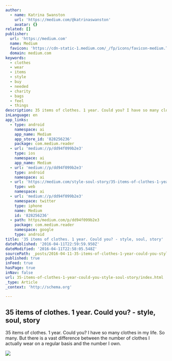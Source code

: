 ```yaml
---
author:
  - name: Katrina Swanston
    url: 'https://medium.com/@katrinaswanston'
    avatar: {}
related: []
publisher:
  url: 'https://medium.com'
  name: Medium
  favicon: 'https://cdn-static-1.medium.com/_/fp/icons/favicon-medium.TAS6uQ-Y7kcKgi0xjcYHXw.ico'
  domain: medium.com
keywords:
  - clothes
  - wear
  - items
  - style
  - buy
  - needed
  - charity
  - bags
  - feel
  - things
description: 35 items of clothes. 1 year. Could you? I have so many clothes in my life. So many. But there is a vast difference between the number of clothes I actually wear on a regular basis and the number I own.
inLanguage: en
app_links:
  - type: android
    namespace: ai
    app_name: Medium
    app_store_id: '828256236'
    package: com.medium.reader
  - url: 'medium://p/dd94f099b2e3'
    type: ios
    namespace: ai
    app_name: Medium
  - url: 'medium://p/dd94f099b2e3'
    type: android
    namespace: ai
  - url: 'https://medium.com/style-soul-story/35-items-of-clothes-1-year-could-you-dd94f099b2e3'
    type: web
    namespace: ai
  - url: 'medium://p/dd94f099b2e3'
    namespace: twitter
    type: iphone
    name: Medium
    id: '828256236'
  - path: https/medium.com/p/dd94f099b2e3
    package: com.medium.reader
    namespace: google
    type: android
title: '35 items of clothes. 1 year. Could you? - style, soul, story'
datePublished: '2016-04-11T22:59:59.950Z'
dateModified: '2016-04-11T22:58:05.548Z'
sourcePath: _posts/2016-04-11-35-items-of-clothes-1-year-could-you-style-soul-story.md
published: true
inFeed: true
hasPage: true
inNav: false
url: 35-items-of-clothes-1-year-could-you-style-soul-story/index.html
_type: Article
_context: 'http://schema.org'

---
```

<article style=""><h1>35 items of clothes. 1 year. Could you? - style, soul, story</h1><p>35 items of clothes. 1 year. Could you? I have so many clothes in my life. So many. But there is a vast difference between the number of clothes I actually wear on a regular basis and the number I own.</p><img src="https://cdn-images-1.medium.com/max/2000/1*sjFZW7A6Qz2O0O0fKp1C5g.jpeg" /></article>